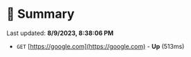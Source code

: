 # 📖 Summary
Last updated: **8/9/2023, 8:38:06 PM**

- `GET` [https://google.com](https://google.com) - **Up** (513ms)
